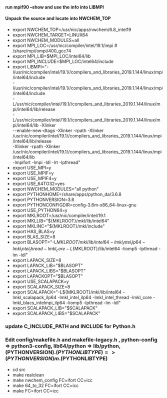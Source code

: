 
#### run mpif90 –show and use the info into LIBMPI
#### Unpack the source and locate into NWCHEM_TOP


- export NWCHEM_TOP=/usr/nic/apps/nwchem/6.8_intel19
- export NWCHEM_TARGET=LINUX64
- export NWCHEM_MODULES=all
- export MPI_LOC=/usr/nic/compiler/intel/19.1/impi    # /share/mpi/ompi/400_gcc74
- export MPI_LIB=$MPI_LOC/intel64/lib
- export MPI_INCLUDE=$MPI_LOC/intel64/include
- export LIBMPI="-I/usr/nic/compiler/intel/19.1//compilers_and_libraries_2019.1.144/linux/mpi/intel64/include \
-I/usr/nic/compiler/intel/19.1//compilers_and_libraries_2019.1.144/linux/mpi/intel64/include \
-L/usr/nic/compiler/intel/19.1//compilers_and_libraries_2019.1.144/linux/mpi/intel64/lib/release \
-L/usr/nic/compiler/intel/19.1//compilers_and_libraries_2019.1.144/linux/mpi/intel64/lib -Xlinker \
--enable-new-dtags -Xlinker -rpath -Xlinker \
/usr/nic/compiler/intel/19.1//compilers_and_libraries_2019.1.144/linux/mpi/intel64/lib/release \
-Xlinker -rpath -Xlinker /usr/nic/compiler/intel/19.1//compilers_and_libraries_2019.1.144/linux/mpi/intel64/lib \
-lmpifort -lmpi -ldl -lrt -lpthread"
- export USE_MPI=y
- export USE_MPIF=y
- export USE_MPIF4=y
- export USE_64TO32=yes
- export NWCHEM_MODULES="all python" 
- export PYTHONHOME=/share/apps/python_da/3.6.8
- export PYTHONVERSION=3.6
- export PYTHONCONFIGDIR=config-3.6m-x86_64-linux-gnu
- export USE_PYTHON64=y
- export MKLROOT=/usr/nic/compiler/intel/19.1
- export MKLLIB="${MKLROOT}/mkl/lib/intel64"
- export MKLINC="${MKLROOT}/mkl/include"
- export HAS_BLAS=y
- export BLAS_SIZE=8
- export BLASOPT="-L${MKLROOT}/mkl/lib/intel64 -lmkl_intel_ilp64 -lmkl_intel_thread -lmkl_core -L${MKLROOT}/lib/intel64 -liomp5 -lpthread -lm -ldl"
- export LAPACK_SIZE=8
- export LAPACK_LIB="$BLASOPT"
- export LAPACK_LIBS="$BLASOPT"
- export LAPACKOPT="$BLASOPT"
- export USE_SCALAPACK=y
- export SCALAPACK_SIZE=8
- export SCALAPACK="-L${MKLROOT}/mkl/lib/intel64 -lmkl_scalapack_ilp64 -lmkl_intel_ilp64 -lmkl_intel_thread -lmkl_core -lmkl_blacs_intelmpi_ilp64 -liomp5 -lpthread -lm -ldl"
- export SCALAPACK_LIB="$SCALAPACK"
- export SCALAPACK_LIBS="$SCALAPACK"
### update C_INCLUDE_PATH and INCLUDE for Python.h
### Edit config/makefile.h and makefile-legacy.h , python-config => python3-config, lib64/python => lib/python, (PYTHONVERSION).$(PYTHONLIBTYPE) => (PYTHONVERSION)m.$(PYTHONLIBTYPE)
- cd src
- make realclean
- make nwchem_config FC=ifort CC=icc
- make 64_to_32 FC=ifort  CC=icc
- make FC=ifort  CC=icc
